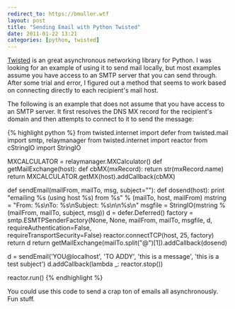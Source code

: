```yaml
---
redirect_to: https://bmuller.wtf
layout: post
title: "Sending Email with Python Twisted"
date: 2011-01-22 13:21
categories: [python, twisted]
---
```

[Twisted](http://twistedmatrix.com) is an great asynchronous networking library for Python.  I was looking for an example of using it to send mail locally, but most examples assume you have access to an SMTP server that you can send through.  After some trial and error, I figured out a method that seems to work based on connecting directly to each recipient's mail host.

The following is an example that does not assume that you have access to an SMTP server.  It first resolves the DNS MX record for the recipient's domain and then attempts to connect to it to send the message:

{% highlight python %}
from twisted.internet import defer
from twisted.mail import smtp, relaymanager
from twisted.internet import reactor
from cStringIO import StringIO

MXCALCULATOR = relaymanager.MXCalculator()
def getMailExchange(host):
    def cbMX(mxRecord):
        return str(mxRecord.name)
    return MXCALCULATOR.getMX(host).addCallback(cbMX)

def sendEmail(mailFrom, mailTo, msg, subject=""):
    def dosend(host):
        print "emailing %s (using host %s) from %s" % (mailTo, host, mailFrom)
	mstring = "From: %s\nTo: %s\nSubject: %s\n\n%s\n"
	msgfile = StringIO(mstring % (mailFrom, mailTo, subject, msg))
	d = defer.Deferred()
        factory = smtp.ESMTPSenderFactory(None, None, mailFrom, mailTo, msgfile, d,
                                          requireAuthentication=False, 	
					  requireTransportSecurity=False)
        reactor.connectTCP(host, 25, factory)
        return d
    return getMailExchange(mailTo.split("@")[1]).addCallback(dosend)


d = sendEmail('YOU@localhost', 'TO ADDY', 'this is a message', 'this is a test subject')
d.addCallback(lambda _: reactor.stop())

reactor.run()
{% endhighlight %}

You could use this code to send a crap ton of emails all asynchronously.  Fun stuff.